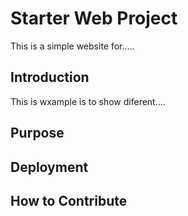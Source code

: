 # Starter Web Project

This is a simple website for.....

## Introduction

This is wxample is to show diferent....

## Purpose

## Deployment

## How to Contribute

